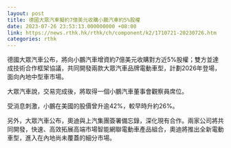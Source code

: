 ```yaml
---
layout: post
title: 德國大眾汽車擬約7億美元收購小鵬汽車約5%股權
date: 2023-07-26 23:53:13.000000000 +08:00
link: https://news.rthk.hk/rthk/ch/component/k2/1710721-20230726.htm
categories: rthk
---
```


德國大眾汽車公布，將向小鵬汽車增資約7億美元收購對方近5%股權；雙方並達成技術合作框架協議，共同開發兩款大眾汽車品牌電動車型，計劃2026年登場，面向內地中型車市場。

大眾汽車說，交易完成後，將取得一個小鵬汽車董事會觀察員席位。

受消息刺激，小鵬在美國的股價曾升逾42%，較早時升約26%。

另外，大眾汽車公布，奧迪與上汽集團簽署備忘錄，深化現有合作。兩家公司將共同開發，快速、高效拓展高端市場智能網聯電動車產品組合，奧迪將推出全新電動車型，進入在內地尚未覆蓋的細分市場。
